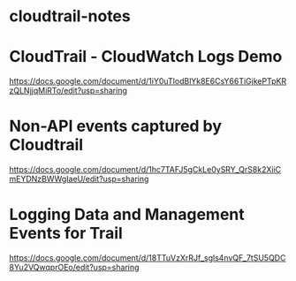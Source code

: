 # cloudtrail-notes

# CloudTrail - CloudWatch Logs Demo
https://docs.google.com/document/d/1iY0uTlodBlYk8E6CsY66TiGjkePTpKRzQLNjjqMiRTo/edit?usp=sharing

# Non-API events captured by Cloudtrail
https://docs.google.com/document/d/1hc7TAFJ5gCkLe0ySRY_QrS8k2XiiCmEYDNzBWWgIaeU/edit?usp=sharing

# Logging Data and Management Events for Trail
https://docs.google.com/document/d/18TTuVzXrRJf_sgls4nvQF_7tSU5QDC8Yu2VQwqprOEo/edit?usp=sharing
